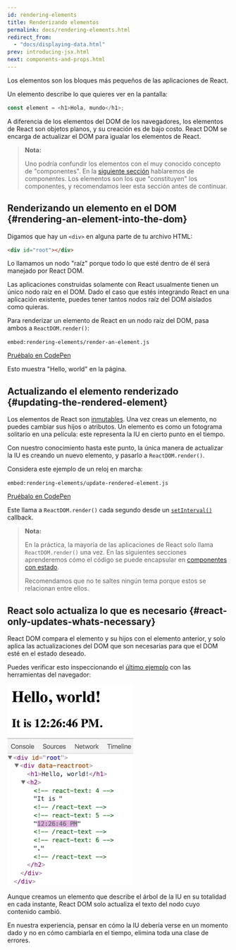 ```yaml
---
id: rendering-elements
title: Renderizando elementos
permalink: docs/rendering-elements.html
redirect_from:
  - "docs/displaying-data.html"
prev: introducing-jsx.html
next: components-and-props.html
---
```


Los elementos son los bloques más pequeños de las aplicaciones de React.

Un elemento describe lo que quieres ver en la pantalla:

```js
const element = <h1>Hola, mundo</h1>;
```

A diferencia de los elementos del DOM de los navegadores, los elementos de React son objetos planos, y su creación es de bajo costo. React DOM se encarga de actualizar el DOM para igualar los elementos de React.

>**Nota:**
>
>Uno podría confundir los elementos con el muy conocido concepto de "componentes". En la [siguiente sección](/docs/components-and-props.html) hablaremos de componentes. Los elementos son los que "constituyen" los componentes, y recomendamos leer esta sección antes de continuar.

## Renderizando un elemento en el DOM {#rendering-an-element-into-the-dom}

Digamos que hay un `<div>` en alguna parte de tu archivo HTML:

```html
<div id="root"></div>
```

Lo llamamos un nodo "raíz" porque todo lo que esté dentro de él será manejado por React DOM.

Las aplicaciones construidas solamente con React usualmente tienen un único nodo raíz en el DOM. Dado el caso que estés integrando React en una aplicación existente, puedes tener tantos nodos raíz del DOM aislados como quieras.

Para renderizar un elemento de React en un nodo raíz del DOM, pasa ambos a `ReactDOM.render()`:

`embed:rendering-elements/render-an-element.js`

[Pruébalo en CodePen](codepen://rendering-elements/render-an-element)

Esto muestra "Hello, world" en la página.

## Actualizando el elemento renderizado {#updating-the-rendered-element}

Los elementos de React son [inmutables](https://en.wikipedia.org/wiki/Immutable_object). Una vez creas un elemento, no puedes cambiar sus hijos o atributos. Un elemento es como un fotograma solitario en una película: este representa la IU en cierto punto en el tiempo.

Con nuestro conocimiento hasta este punto, la única manera de actualizar la IU es creando un nuevo elemento, y pasarlo a `ReactDOM.render()`.

Considera este ejemplo de un reloj en marcha:

`embed:rendering-elements/update-rendered-element.js`

[Pruébalo en CodePen](codepen://rendering-elements/update-rendered-element)

Este llama a `ReactDOM.render()` cada segundo desde un [`setInterval()`](https://developer.mozilla.org/en-US/docs/Web/API/WindowTimers/setInterval) callback.

>**Nota:**
>
>En la práctica, la mayoría de las aplicaciones de React solo llama `ReactDOM.render()` una vez. En las siguientes secciones aprenderemos cómo el código se puede encapsular en [componentes con estado](/docs/state-and-lifecycle.html).
>
>Recomendamos que no te saltes ningún tema porque estos se relacionan entre ellos.

## React solo actualiza lo que es necesario {#react-only-updates-whats-necessary}

React DOM compara el elemento y su hijos con el elemento anterior, y solo aplica las actualizaciones del DOM que son necesarias para que el DOM esté en el estado deseado.

Puedes verificar esto inspeccionando el [último ejemplo](codepen://rendering-elements/update-rendered-element) con las herramientas del navegador:

![inspector del DOM mostrando actualizaciones diminutas](../images/docs/granular-dom-updates.gif)

Aunque creamos un elemento que describe el árbol de la IU en su totalidad en cada instante, React DOM solo actualiza el texto del nodo cuyo contenido cambió.

En nuestra experiencia, pensar en cómo la IU debería verse en un momento dado y no en cómo cambiarla en el tiempo, elimina toda una clase de errores.
